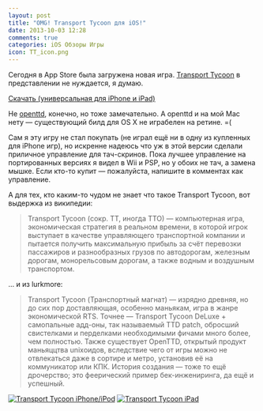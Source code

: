 ```yaml
---
layout: post
title: "OMG! Transport Tycoon для iOS!"
date: 2013-10-03 12:28
comments: true
categories: iOS Обзоры Игры
icon: TT_icon.png
---
```

Сегодня в App Store была загружена новая игра. [Transport Tycoon](https://itunes.apple.com/ru/app/id634013256) в представлении не нуждается, я думаю.

[Скачать (универсальная для iPhone и iPad)](https://itunes.apple.com/ru/app/id634013256)

Не [openttd](http://www.openttd.org), конечно, но тоже замечательно. А openttd и на мой Mac нету — существующий билд для OS X не играбелен на ретине. =(

Сам я эту игру не стал покупать (не играл ещё ни в одну из купленных для iPhone игр), но искренне надеюсь что уж в этой версии сделали приличное управление для тач-скринов. Пока лучшее управление на портированных версиях я видел в Wii и PSP, но у обоих не тач, а замена мышке. Если кто-то купит — пожалуйста, напишите в комментах как управление.

А для тех, кто каким-то чудом не знает что такое Transport Tycoon, вот выдержка из википедии:

> Transport Tycoon (сокр. TT, иногда TTO) — компьютерная игра, экономическая стратегия в реальном времени, в которой игрок выступает в качестве управляющего транспортной компании и пытается получить максимальную прибыль за счёт перевозки пассажиров и разнообразных грузов по автодорогам, железным дорогам, монорельсовым дорогам, а также водным и воздушным транспортом.

… и из lurkmore:

> Transport Tycoon (Транспортный магнат) — изрядно древняя, но до сих пор доставляющая, особенно маньякам, игра в жанре экономической RTS. Точнее — Transport Tycoon DeLuxe + самопальные адд-оны, так называемый TTD patch, обросший свистелками и перделками необходимыми фичами много более, чем полностью.
Также существует OpenTTD, открытый продукт маньяццтва unixоидов, вследствие чего от игры можно не отвлекаться даже в сортире и метро, установив её на коммуникатор или КПК. История создания — тоже то ещё дрочерство; это феерический пример бек-инжениринга, да ещё и успешный.
<!--more-->

<a class="screenshot" href="https://www.monosnap.com/image/MIEgrYRbFP2TSNdQpjgxFYfFE.png" rel="screenshot" title="Transport Tycoon для iPhone и iPod"><img src="https://www.monosnap.com/image/MIEgrYRbFP2TSNdQpjgxFYfFE.png" alt="Transport Tycoon iPhone/iPod" /></a>
<a class="screenshot" href="https://www.monosnap.com/image/kTTEXym8jJ2Ao0p6NHHOpTYKD.png" rel="screenshot" title="Transport Tycoon для iPad"><img src="https://www.monosnap.com/image/kTTEXym8jJ2Ao0p6NHHOpTYKD.png" alt="Transport Tycoon iPad" /></a>